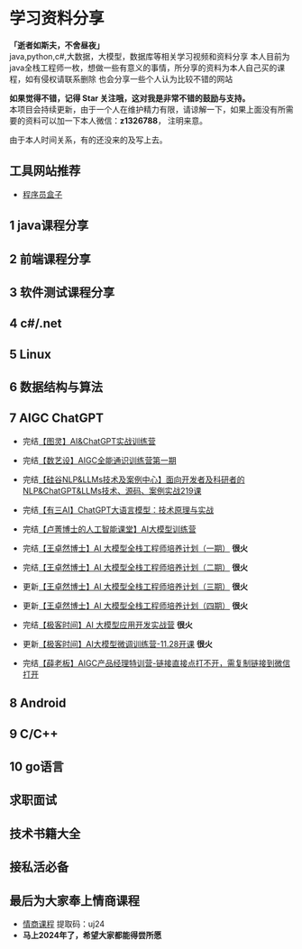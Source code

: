 # 学习资料分享
**「逝者如斯夫，不舍昼夜」**  
java,python,c#,大数据，大模型，数据库等相关学习视频和资料分享
本人目前为java全栈工程师一枚，想做一些有意义的事情，所分享的资料为本人自己买的课程，如有侵权请联系删除
也会分享一些个人认为比较不错的网站

**如果觉得不错，记得 Star 关注哦，这对我是非常不错的鼓励与支持。**  
本项目会持续更新，由于一个人在维护精力有限，请谅解一下，如果上面没有所需要的资料可以加一下本人微信：**z1326788**，
注明来意。

由于本人时间关系，有的还没来的及写上去。
## 工具网站推荐


- [程序员盒子](https://www.coderutil.com/)




## 1 java课程分享


## 2 前端课程分享


## 3 软件测试课程分享


## 4 c#/.net



## 5 Linux


## 6 数据结构与算法


## 7 AIGC ChatGPT
- 完结[【图灵】AI&ChatGPT实战训练营](https://appgpn9idwb6991.h5.xiaoeknow.com/v1/goods/goods_detail/p_6423fc52e4b0b0bc2bcf0677?type=3&product_id=p_6423fc52e4b0b0bc2bcf0677&isLogin=false)

- 完结[【数艺设】AIGC全能通识训练营第一期](https://appcnzdzrnn3446.h5.xiaoeknow.com/v1/goods/goods_detail/p_644e2cace4b0cf39e6c38149?type=3&share_type=5&share_user_id=u_64a7c34b326cc_wobNfPKur8&entry=2&entry_type=2002)

- 完结[【硅谷NLP&LLMs技术及案例中心】面向开发者及科研者的NLP&ChatGPT&LLMs技术、源码、案例实战219课](https://appybiyrtzd9613.h5.xiaoeknow.com/v1/goods/goods_detail/p_62277327e4b066e9608d08ba)

- 完结[【有三AI】ChatGPT大语言模型：技术原理与实战](https://appcdfgt3n15676.h5.xiaoeknow.com/v1/goods/goods_detail/p_64449875e4b0cf39e6bfd966?type=3&channel_id=&product_id=p_64449875e4b0cf39e6bfd966)

- 完结[【卢菁博士的人工智能课堂】AI大模型训练营](https://app4tvrkyjd6910.h5.xiaoeknow.com/v1/goods/goods_detail/p_649bb2b3e4b0cf39e6dd99f3?type=3&channel_id=&product_id=p_649bb2b3e4b0cf39e6dd99f3)

- 完结[【王卓然博士】AI 大模型全栈工程师培养计划（一期）](https://www.zhihu.com/xen/market/remix/training/1658062407640682496?utm_campaign=zhihumarket&utm_medium=social&utm_source=wechat&utm_content=messages_share) **很火**

- 完结[【王卓然博士】AI 大模型全栈工程师培养计划（二期）](https://www.zhihu.com/education/training/course-detail/1666833802491203584) **很火**

- 更新[【王卓然博士】AI 大模型全栈工程师培养计划（三期）](https://www.zhihu.com/education/training/course-detail/1686055867055710208) **很火**

- 更新[【王卓然博士】AI 大模型全栈工程师培养计划（四期）](https://www.zhihu.com/education/training/course-detail/1703060363610918912) **很火**

- 完结[【极客时间】AI 大模型应用开发实战营](https://u.geekbang.org/subject/llm?utm_source=time_web&utm_medium=menu&utm_term=timewebmenu&gk_cus_user_wechat=university&utm_identify=geektime&utm_content=menu&utm_campaign=timewebmenu) **很火**

- 更新[【极客时间】AI大模型微调训练营-11.28开课](https://u.geekbang.org/subject/finetuning?utm_source=time_web&utm_medium=menu&utm_term=timewebmenu) **很火**

- 完结[【薛老板】AIGC产品经理特训营-链接直接点打不开，需复制链接到微信打开](#视频号小店://薛老板产品课堂/GL0Y4qQGkhTWfuc)

## 8 Android


## 9 C/C++


## 10 go语言


## 求职面试



## 技术书籍大全







## 接私活必备



## 最后为大家奉上情商课程


- [情商课程](https://pan.baidu.com/s/1cWAq6ULS7T_-JNnXPIJULg) 提取码：uj24
- **马上2024年了，希望大家都能得尝所愿**

